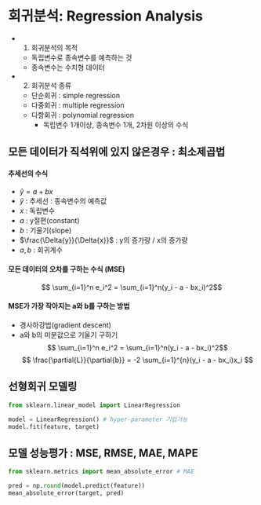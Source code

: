 # 회귀분석: Regression Analysis
- 1. 회귀분석의 목적
	- 독립변수로 종속변수를 예측하는 것
	- 종속변수는 수치형 데이터

- 2. 회귀분석 종류
	- 단순회귀 : simple regression
	- 다중회귀 : multiple regression
	- 다항회귀 : polynomial regression
		- 독립변수 1개이상, 종속변수 1개, 2차원 이상의 수식

## 모든 데이터가 직석위에 있지 않은경우 : 최소제곱법
#### 추세선의 수식
- $\hat{y} = a + bx$
 - $\hat{y}$ : 추세선 : 종속변수의 예측값
 - $x$ : 독립변수
 - $a$ : y절편(constant)
 - $b$ : 기울기(slope)
  - $\frac{\Delta{y}}{\Delta{x}}$ : y의 증가량 / x의 증가량
 - $a, b$ : 회귀계수

#### 모든 데이터의 오차를 구하는 수식 (MSE)
$$ \sum_{i=1}^n e_i^2 = \sum_{i=1}^n(y_i - a - bx_i)^2$$

#### MSE가 가장 작아지는 a와 b를 구하는 방법
- 경사하강법(gradient descent)
 -  a와 b의 미분값으로 기울기 구하기
$$ \sum_{i=1}^n e_i^2 = \sum_{i=1}^n(y_i - a - bx_i)^2$$
$$ \frac{\partial{L}}{\partial{b}} = -2 \sum_{i=1}^{n}(y_i - a - bx_i)x_i  $$

## 선형회귀 모델링
```python
from sklearn.linear_model import LinearRegression

model = LinearRegression() # hyper-parameter 기입가능
model.fit(feature, target)
```
## 모델 성능평가 : MSE, RMSE, MAE, MAPE
```python
from sklearn.metrics import mean_absolute_error # MAE

pred = np.round(model.predict(feature))
mean_absolute_error(target, pred)
```
